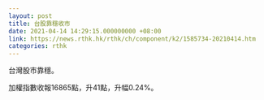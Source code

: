 ```yaml
---
layout: post
title: 台股靠穩收市
date: 2021-04-14 14:29:15.000000000 +08:00
link: https://news.rthk.hk/rthk/ch/component/k2/1585734-20210414.htm
categories: rthk
---
```


台灣股市靠穩。

加權指數收報16865點，升41點，升幅0.24%。
